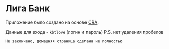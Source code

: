 # Лига Банк

Приложение было создано на основе [CRA](https://github.com/facebook/create-react-app).

Данные для входа - `kbtlove` (логин и пароль)
P.S. нет удаления пробелов

`Не закончено, домашняя страница сделана не полностью`
